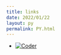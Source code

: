 ```yaml
---
title: links
date: 2022/01/22
layout: py
permalink: PY.html
---
```


- [![Coder](https://cdn.jsdelivr.net/gh/LastKnightCoder/ImgHosting3@master/avatar.3fylnrbbo8m0.jpg)](https://lastknightcoder.github.io/hexo-blog/)